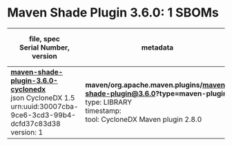 Maven Shade Plugin 3.6.0: 1 SBOMs
=======

| file, spec<br>Serial Number, version| metadata | components<br>by type<br>- libs purl types |
| ----------------------------------- | -------- | ------------------------------------------ |
| **[maven-shade-plugin-3.6.0-cyclonedx](maven/org.apache.maven.plugins/maven-shade-plugin/3.6.0/maven-shade-plugin-3.6.0-cyclonedx.json)**<br>json CycloneDX 1.5<br>urn:uuid:30007cba-9ce6-3cd3-99b4-dcfd37c83d38<br>version: 1 | **maven/org.apache.maven.plugins/maven-shade-plugin@3.6.0?type=maven-plugin**<br>type: LIBRARY<br>timestamp: <br>tool: CycloneDX Maven plugin 2.8.0 | 42<br>`library`: 42 <br>- `maven`: 42  |
